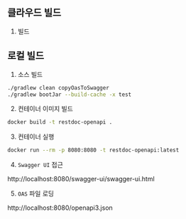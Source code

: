 ## 클라우드 빌드
1. 빌드

## 로컬 빌드

1. 소스 빌드
```bash
./gradlew clean copyOasToSwagger
./gradlew bootJar --build-cache -x test
```

2. 컨테이너 이미지 빌드
```bash
docker build -t restdoc-openapi .
```

3. 컨테이너 실행
```bash
docker run --rm -p 8080:8080 -t restdoc-openapi:latest
```

4. `Swagger UI` 접근

http://localhost:8080/swagger-ui/swagger-ui.html

5. `OAS` 파일 로딩

http://localhost:8080/openapi3.json



